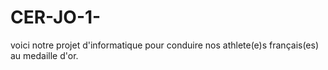 # CER-JO-1-
voici notre projet d'informatique pour conduire  nos athlete(e)s français(es) au medaille d'or.
